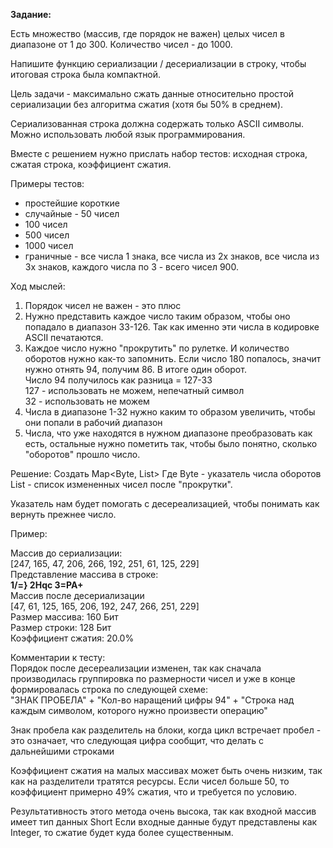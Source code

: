 **Задание:**

Есть множество (массив, где порядок не важен) целых чисел в диапазоне от 1 до 300.
Количество чисел - до 1000.  

Напишите функцию сериализации / десериализации в строку, чтобы итоговая строка была компактной.  

Цель задачи - максимально сжать данные относительно простой сериализации без алгоритма сжатия (хотя бы 50% в среднем).  

Сериализованная строка должна содержать только ASCII символы. Можно использовать любой язык программирования.

Вместе с решением нужно прислать набор тестов: 
исходная строка, сжатая строка, коэффициент сжатия.

Примеры тестов: 
- простейшие короткие
- случайные - 50 чисел
- 100 чисел
- 500 чисел
- 1000 чисел 
- граничные - все числа 1 знака, все числа из 2х знаков, все числа из 3х знаков, каждого числа по 3 - всего чисел 900.

Ход мыслей:
1. Порядок чисел не важен - это плюс
2. Нужно представить каждое число таким образом, чтобы оно попадало в диапазон 33-126. Так как именно эти числа в 
кодировке ASCII печатаются.
3. Каждое число нужно "прокрутить" по рулетке. И количество оборотов нужно как-то запомнить.
Если число 180 попалось, значит нужно отнять 94, получим 86. В итоге один оборот.  
Число 94 получилось как разница = 127-33  
127 - использовать не можем, непечатный символ  
32 - использовать не можем
4. Числа в диапазоне 1-32 нужно каким то образом увеличить, чтобы они попали в рабочий диапазон
5. Числа, что уже находятся в нужном диапазоне преобразовать как есть, остальные нужно пометить
так, чтобы было понятно, сколько "оборотов" прошло число. 

Решение:
Создать Map<Byte, List<Short>>
Где Byte - указатель числа оборотов
List<Short> - список измененных чисел после "прокрутки". 

Указатель нам будет помогать с десереализацией, чтобы понимать как вернуть прежнее число.

Пример:

Массив до сериализации:  
[247, 165, 47, 206, 266, 192, 251, 61, 125, 229]  
Представление массива в строке:  
**1/=} 2Hqc 3=PA+**  
Массив после десериализации  
[47, 61, 125, 165, 206, 192, 247, 266, 251, 229]  
Размер массива: 160 Бит  
Размер строки: 128 Бит  
Коэффициент сжатия: 20.0%

Комментарии к тесту:  
Порядок после десереализации изменен, так как сначала производилась группировка по размерности чисел
и уже в конце формировалась строка по следующей схеме:  
"ЗНАК ПРОБЕЛА" + "Кол-во наращений цифры 94" + "Строка над каждым символом, которого нужно произвести операцию"

Знак пробела как разделитель на блоки, когда цикл встречает пробел - это означает, что следующая цифра сообщит, что делать
с дальнейшими строками

Коэффициент сжатия на малых массивах может быть очень низким, так как на разделители тратятся ресурсы.
Если чисел больше 50, то коэффициент примерно 49% сжатия, что и требуется по условию.

Результативность этого метода очень высока, так как входной массив имеет тип данных Short
Если входные данные будут представлены как Integer, то сжатие будет куда более существенным.

